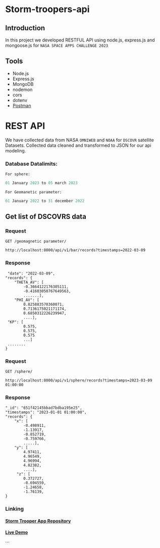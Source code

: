 # Storm-troopers-api

## Introduction

In this project we developed RESTFUL API using node.js, express.js and mongoose.js for `NASA SPACE APPS CHALLENGE 2023`

## Tools

- Node.js
- Express.js
- MongoDB
- nodemon
- cors
- dotenv
- [Postman](https://www.getpostman.com/)

# REST API

We have collected data from NASA `OMNIWEB` and `NOAA` for `DSCOVR` satellite Datasets.
Collected data cleaned and transformed to JSON for our api modeling.
<br/>

### Database Datalimits:

`For sphere:`

```js
01 January 2023 to 05 march 2023
```

`For Geomanetic parameter:`

```js
01 January 2022 to 31 december 2022
```

## Get list of DSCOVRS data

### Request

`GET /geomagnetic parameter/`

    http://localhost:8000/api/v1/bar/records?timestamps=2022-03-09

### Response

     "date": "2022-03-09",
    "records": {
        "THETA_AV": [
            -0.3664122176305111,
            -0.41603050767649563,
            .......],
        "PHI_AV": [
            0.825883570360071,
            0.7136175021171174,
            0.6850312226239947,
            ....],
     "KP": [
            0.575,
            0.575,
            0.575
            ...]
     ........
    }

### Request

`GET /sphere/`

    http://localhost:8000/api/v1/sphere/records?timestamps=2023-03-09 01:00:00

### Response

    "_id": "651f42145bbad7bdba195e25",
    "timestamps": "2023-01-01 01:00:00",
    "records": {
        "x": [
            -0.498911,
            -1.13917,
            -0.852719,
            -0.759766,
            .....],
        "y": [
            4.97411,
            4.96549,
            4.96994,
            4.82382,
            ....],
         "z": [
            0.372727,
            -0.694559,
            -1.24658,
            -1.76139,
    }

### Linking

<h4><a href="https://github.com/wali39/stormtroppers">Storm Trooper App Repository</a></h4>
<h4><a href="https://github.com/wali39/stormtroppers">Live Demo </a></h4>
```
